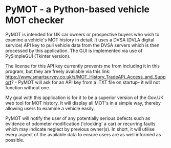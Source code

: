 # PyMOT - a Python-based vehicle MOT checker

PyMOT is intended for UK car owners or prospective buyers who wish to examine a vehicle's MOT history in detail. It uses a DVSA (DVLA digital service) API key to pull vehicle data from the DVSA servers which is then processed by this application. The GUI is implemented via use of PySimpleGUI (Tkinter version).

The license for this API key currently prevents me from including it in this program, but they are freely available via this link: https://www.smartsurvey.co.uk/s/MOT_History_TradeAPI_Access_and_Support? - PyMOT will ask for an API key from a .TXT file on startup- it will not function without one.

My goal with this application is for it to be a superior version of the Gov.UK web tool for MOT history. It will display all MOT's in a simple way, thereby allowing users to examine a vehicle easily. 

PyMOT will notify the user of any potentially serious defects such as evidence of odometer modification ('clocking' a car) or recurring faults which may indicate neglect by previous owner(s). In short, it will utilise every aspect of the available data to ensure users are as well informed as possible.
